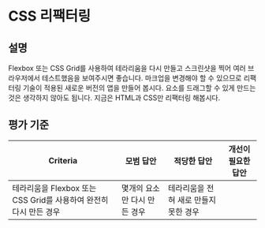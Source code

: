 # CSS 리팩터링

## 설명

Flexbox 또는 CSS Grid를 사용하여 테라리움을 다시 만들고 스크린샷을 찍어 여러 브라우저에서 테스트했음을 보여주시면 좋습니다. 마크업을 변경해야 할 수 있으므로 리팩터링 기술이 적용된 새로운 버전의 앱을 만들어 봅시다. 요소를 드래그할 수 있게 만드는 것은 생각하지 않아도 됩니다. 지금은 HTML과 CSS만 리팩터링 해봅시다.

## 평가 기준

Criteria | 모범 답안 | 적당한 답안 | 개선이 필요한 답안
--- | --- | --- | ---
 | 테라리움을 Flexbox 또는 CSS Grid를 사용하여 완전히 다시 만든 경우 | 몇개의 요소만 다시 만든 경우 | 테라리움을 전혀 새로 만들지 못한 경우
